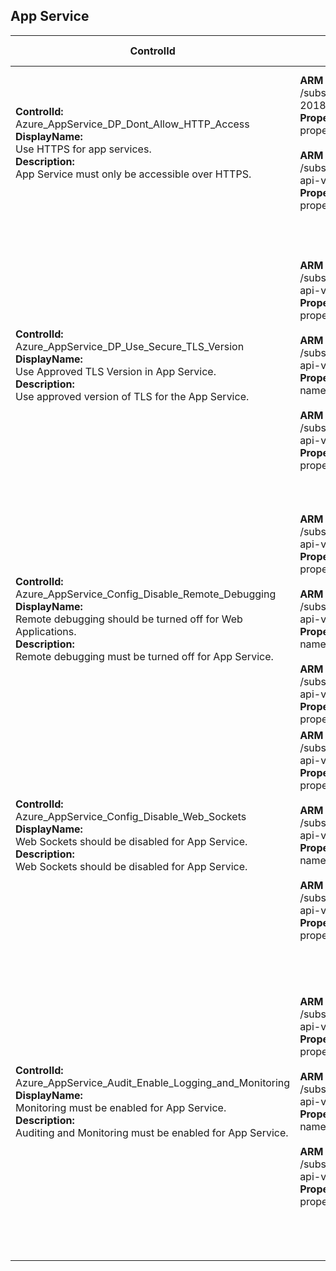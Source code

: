## App Service

| ControlId | Dependent Azure API(s) and Properties | Control spec |
|-----------|-------------------------------------|------------------|
| <b>ControlId:</b><br>Azure_AppService_DP_Dont_Allow_HTTP_Access<br><b>DisplayName:</b><br>Use HTTPS for app services.<br><b>Description: </b><br> App Service must only be accessible over HTTPS. |<b> ARM API to list all the App Services in a subscription: </b> <br> /subscriptions/{subscriptionId}/providers/Microsoft.Web/sites? <br> 2018-11-01 <br><b>Properties:</b><br> properties/httpsOnly <br><br> <b> ARM API to list all deployment slots of an App Service: </b> <br> /subscriptions/{subscriptionId}/resourceGroups/{resourceGroupName}/providers/Microsoft.Web/sites/{name}/slots? <br> api-version=2019-08-01 <br><b>Properties:</b><br> properties/httpsOnly| <b>Passed: </b><br>HTTPS Only setting is enabled for all slots in App Service.<br><b>Failed: </b><br>HTTPS Only setting is disabled for any slot in App Service. |
| <b>ControlId:</b><br>Azure_AppService_DP_Use_Secure_TLS_Version<br><b>DisplayName:</b><br>Use Approved TLS Version in App Service.<br><b>Description: </b><br> Use approved version of TLS for the App Service. |<b> ARM API to get configuration of an App Service: </b> <br> /subscriptions/{subscriptionId}/resourceGroups/{resourceGroupName}/providers/Microsoft.Web/sites/{name}/config/web? <br> api-version=2018-11-01 <br><b>Properties:</b><br> properties/minTlsVersion <br><br> <b> ARM API to list all deployment slots of an App Service: </b> <br> /subscriptions/{subscriptionId}/resourceGroups/{resourceGroupName}/providers/Microsoft.Web/sites/{name}/slots? <br> api-version=2019-08-01 <br><b>Properties:</b><br> name <br><br> <b> ARM API to get configuration of an App Service slot: </b> <br> /subscriptions/{subscriptionId}/resourceGroups/{resourceGroupName}/providers/Microsoft.Web/sites/{name}/slots/{slotName}/config/web? <br> api-version=2019-08-01 <br><b>Properties:</b><br> properties/minTlsVersion| <b>Passed: </b><br>Current minimum TLS version is set to either equal or greater than the required min TLS version for all the slots in App Service.<br><b>Failed: </b><br>Current minimum TLS version is less than required min TLS version for any of the slot in App Service. |
| <b>ControlId:</b><br>Azure_AppService_Config_Disable_Remote_Debugging<br><b>DisplayName:</b><br>Remote debugging should be turned off for Web Applications.<br><b>Description: </b><br> Remote debugging must be turned off for App Service. |<b> ARM API to get configuration of an App Service: </b> <br> /subscriptions/{subscriptionId}/resourceGroups/{resourceGroupName}/providers/Microsoft.Web/sites/{name}/config/web? <br> api-version=2018-11-01 <br><b>Properties:</b><br> properties/remoteDebuggingEnabled <br><br> <b> ARM API to list all deployment slots of an App Service: </b> <br> /subscriptions/{subscriptionId}/resourceGroups/{resourceGroupName}/providers/Microsoft.Web/sites/{name}/slots? <br> api-version=2019-08-01 <br><b>Properties:</b><br> name <br><br> <b> ARM API to get configuration of an App Service slot: </b> <br> /subscriptions/{subscriptionId}/resourceGroups/{resourceGroupName}/providers/Microsoft.Web/sites/{name}/slots/{slotName}/config/web? <br> api-version=2019-08-01 <br><b>Properties:</b><br> properties/remoteDebuggingEnabled| <b>Passed: </b><br>Remote debugging is turned OFF for all slots in App Service.<br><b>Failed: </b><br>Remote debugging is turned ON for any of the slot in App Service. |
| <b>ControlId:</b><br>Azure_AppService_Config_Disable_Web_Sockets<br><b>DisplayName:</b><br>Web Sockets should be disabled for App Service. <br><b>Description: </b><br> Web Sockets should be disabled for App Service. | <b> ARM API to get configuration of an App Service: </b> <br> /subscriptions/{subscriptionId}/resourceGroups/{resourceGroupName}/providers/Microsoft.Web/sites/{name}/config/web?<br> api-version=2018-11-01 <br><b>Properties:</b><br> properties/webSocketsEnabled  <br><br> <b> ARM API to list all deployment slots of an App Service: </b> <br> /subscriptions/{subscriptionId}/resourceGroups/{resourceGroupName}/providers/Microsoft.Web/sites/{name}/slots? <br> api-version=2019-08-01 <br><b>Properties:</b><br> name <br><br> <b> ARM API to get configuration of an App Service slot: </b> <br> /subscriptions/{subscriptionId}/resourceGroups/{resourceGroupName}/providers/Microsoft.Web/sites/{name}/slots/{slotName}/config/web? <br> api-version=2019-08-01 <br><b>Properties:</b><br> properties/webSocketsEnabled| <b>Passed: </b><br>Web sockets is disabled for all slots in App Service.<br><b>Failed: </b><br>Web sockets is enabled for any of the slot in App Service. |
| <b>ControlId:</b><br>Azure_AppService_Audit_Enable_Logging_and_Monitoring<br><b>DisplayName:</b><br>Monitoring must be enabled for App Service. <br><b>Description: </b><br> Auditing and Monitoring must be enabled for App Service. | <b> ARM API to get configuration of an App Service: </b> <br> /subscriptions/{subscriptionId}/resourceGroups/{resourceGroupName}/providers/Microsoft.Web/sites/{name}/config/web?<br> api-version=2018-11-01 <br><b>Properties:</b><br> properties/detailedErrorLoggingEnabled, properties/httpLoggingEnabled, properties/requestTracingEnabled  <br><br> <b> ARM API to list all deployment slots of an App Service: </b> <br> /subscriptions/{subscriptionId}/resourceGroups/{resourceGroupName}/providers/Microsoft.Web/sites/{name}/slots? <br> api-version=2019-08-01 <br><b>Properties:</b><br> name <br><br> <b> ARM API to get configuration of an App Service slot: </b> <br> /subscriptions/{subscriptionId}/resourceGroups/{resourceGroupName}/providers/Microsoft.Web/sites/{name}/slots/{slotName}/config/web? <br> api-version=2019-08-01 <br><b>Properties:</b><br> properties/detailedErrorLoggingEnabled, properties/httpLoggingEnabled, properties/requestTracingEnabled| <b>Passed: </b><br>HTTP Logging, DetailedError Logging and Request Tracing, all three must be enabled for all slots in App Service.<br><b>Failed: </b><br>HTTP Logging, DetailedError Logging and Request Tracing, any one of the three logging is disabled for any slot of App Service. |